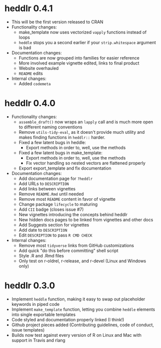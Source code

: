 # heddlr 0.4.1

* This will be the first version released to CRAN
* Functionality changes:
    * make_template now uses vectorized `vapply` functions instead of loops
    * `heddle` stops you a second earlier if your `strip.whitespace` argument is
      bad
* Documentation changes:
    * Functions are now grouped into families for easier reference
    * More involved example vignette edited, links to final product
    * Website overhauled
    * `README` edits
* Internal changes:
    * Added `codemeta`


# heddlr 0.4.0

* Functionality changes:
    * `assemble_draft()` now wraps an `lapply` call and is much more open to
      different naming conventions
    * Remove `utils-tidy-eval`, as it doesn't provide much utility and makes 
      finding functions in `heddlr::` harder.
    * Fixed a few latent bugs in heddle:
        * Export methods in order to, well, use the methods
    * Fixed a few latent bugs in make_template:
        * Export methods in order to, well, use the methods
        * Fix vector handling so nested vectors are flattened properly
    * Export export_template and fix documentation
* Documentation changes:
    * Add documentation page for `?heddlr`
    * Add URLs to `DESCRIPTION`
    * Add links between vignettes
    * Remove `README.Rmd` until needed
    * Remove most `README` content in favor of vignette
    * Change package `lifecycle` to maturing
    * Add `CII` badge (closes issue #7)
    * New vignettes introducing the concepts behind heddlr
    * New hidden docs pages to be linked from vignettes and other docs
    * Add Suggests section for vignettes
    * Add date to `DESCRIPTION`
    * Edit `DESCRIPTION` to pass `R CMD CHECK`
* Internal changes: 
    * Remove most `tidyverse` links from GitHub customizations
    * Add quick "do this before committing" shell script
    * Style .R and .Rmd files
    * Only test on r-oldrel, r-release, and r-devel (Linux and Windows only)

# heddlr 0.3.0

* Implement `heddle` function, making it easy to swap out placeholder keywords
  in piped code
* Implement `make_template` function, letting you combine `heddle` elements 
  into single exportable templates
* Code styled and documentation properly linked (I think!)
* Github project pieces added (Contributing guidelines, code of conduct, 
  issue templates)
* Builds now test against every version of R on Linux and Mac with support in
  Travis and rlang 
